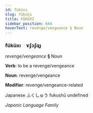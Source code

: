 ```yaml
---
id: füküxı
slug: füküxı
title: FÜKÜXI
sidebar_position: 644
hoverText: revenge/vengeance § Noun
---
```


### füküxı&emsp;<span kind="abugida">ɤʄɔʄɋȷ</span>

*revenge/vengeance* **§** Noun

**Verb**: to be a revenge/vengeance

**Noun**: revenge/vengeance

**Modifier**: revenge/vengeance-related

Japanese ふくしゅう fukushū undefined

*Japonic Language Family*